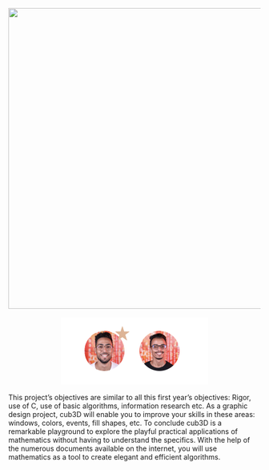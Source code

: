 <p align="center" >
<img src =""  width='900px' height='600px'>
</p>
<p align="center">
<img src ="https://github.com/Hamaarour/Cub3D_1337/blob/parsing/assets/pictures/Owners.png">
</p>

<p>This project’s objectives are similar to all this first year’s objectives: Rigor, use of C, use
of basic algorithms, information research etc.
As a graphic design project, cub3D will enable you to improve your skills in these
areas: windows, colors, events, fill shapes, etc.
To conclude cub3D is a remarkable playground to explore the playful practical applications of mathematics without having to understand the specifics.
With the help of the numerous documents available on the internet, you will use
mathematics as a tool to create elegant and efficient algorithms.
</p>